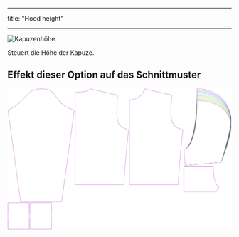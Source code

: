- - -
title: "Hood height"
- - -

![Kapuzenhöhe](./hoodheight.svg)

Steuert die Höhe der Kapuze.

## Effekt dieser Option auf das Schnittmuster

![Dieses Bild zeigt den Effekt dieser Option, indem es mehrere Varianten überlagert, die einen anderen Wert für diese Option haben](huey_hoodheight_sample.svg "Effect of this option on the pattern")
